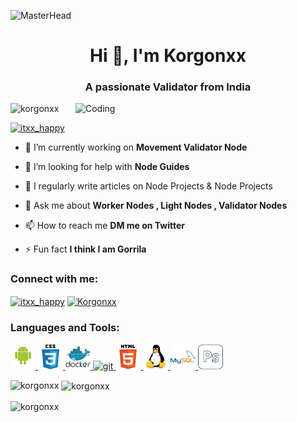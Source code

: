 ![MasterHead](https://github.com/user-attachments/assets/528d1b03-e446-48a2-be70-d6ec5aeee5c1)
<h1 align="center">Hi 👋, I'm Korgonxx</h1>
<h3 align="center">A passionate Validator from India</h3>
<img align="right" alt="Coding" width="400" src="https://github.com/user-attachments/assets/73091531-3aef-4076-b1b4-32864c09644c"/>

<p align="left"> <img src="https://komarev.com/ghpvc/?username=korgonxx&label=Profile%20views&color=0e75b6&style=flat" alt="korgonxx" /> </p>

<p align="left"> <a href="https://twitter.com/itxx_happy" target="blank"><img src="https://img.shields.io/twitter/follow/itxx_happy?logo=twitter&style=for-the-badge" alt="itxx_happy" /></a> </p>

- 🔭 I’m currently working on **Movement Validator Node**

- 🤝 I’m looking for help with **Node Guides**

- 📝 I regularly write articles on Node Projects & Node Projects

- 💬 Ask me about **Worker Nodes , Light Nodes , Validator Nodes**

- 📫 How to reach me **DM me on Twitter**

- ⚡ Fun fact **I think I am Gorrila**

<h3 align="left">Connect with me:</h3>
<p align="left">
<a href="https://twitter.com/itxx_happy" target="blank"><img align="center" src="https://raw.githubusercontent.com/rahuldkjain/github-profile-readme-generator/master/src/images/icons/Social/twitter.svg" alt="itxx_happy" height="30" width="40" /></a>
<a href="https://discord.gg/Korgonxx" target="blank"><img align="center" src="https://raw.githubusercontent.com/rahuldkjain/github-profile-readme-generator/master/src/images/icons/Social/discord.svg" alt="Korgonxx" height="30" width="40" /></a>
</p>

<h3 align="left">Languages and Tools:</h3>
<p align="left"> <a href="https://developer.android.com" target="_blank" rel="noreferrer"> <img src="https://raw.githubusercontent.com/devicons/devicon/master/icons/android/android-original-wordmark.svg" alt="android" width="40" height="40"/> </a> <a href="https://www.w3schools.com/css/" target="_blank" rel="noreferrer"> <img src="https://raw.githubusercontent.com/devicons/devicon/master/icons/css3/css3-original-wordmark.svg" alt="css3" width="40" height="40"/> </a> <a href="https://www.docker.com/" target="_blank" rel="noreferrer"> <img src="https://raw.githubusercontent.com/devicons/devicon/master/icons/docker/docker-original-wordmark.svg" alt="docker" width="40" height="40"/> </a> <a href="https://git-scm.com/" target="_blank" rel="noreferrer"> <img src="https://www.vectorlogo.zone/logos/git-scm/git-scm-icon.svg" alt="git" width="40" height="40"/> </a> <a href="https://www.w3.org/html/" target="_blank" rel="noreferrer"> <img src="https://raw.githubusercontent.com/devicons/devicon/master/icons/html5/html5-original-wordmark.svg" alt="html5" width="40" height="40"/> </a> <a href="https://www.linux.org/" target="_blank" rel="noreferrer"> <img src="https://raw.githubusercontent.com/devicons/devicon/master/icons/linux/linux-original.svg" alt="linux" width="40" height="40"/> </a> <a href="https://www.mysql.com/" target="_blank" rel="noreferrer"> <img src="https://raw.githubusercontent.com/devicons/devicon/master/icons/mysql/mysql-original-wordmark.svg" alt="mysql" width="40" height="40"/> </a> <a href="https://www.photoshop.com/en" target="_blank" rel="noreferrer"> <img src="https://raw.githubusercontent.com/devicons/devicon/master/icons/photoshop/photoshop-line.svg" alt="photoshop" width="40" height="40"/> </a> </p>

<p><img align="left" src="https://github-readme-stats.vercel.app/api/top-langs?username=korgonxx&show_icons=true&locale=en&layout=compact" alt="korgonxx" /></p>

<p>&nbsp;<img align="center" src="https://github-readme-stats.vercel.app/api?username=korgonxx&show_icons=true&locale=en" alt="korgonxx" /></p>

<p><img align="center" src="https://github-readme-streak-stats.herokuapp.com/?user=korgonxx&" alt="korgonxx" /></p>
